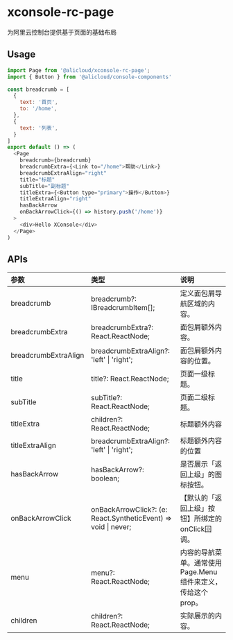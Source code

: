 # xconsole-rc-page

为阿里云控制台提供基于页面的基础布局

## Usage

```js
import Page from '@alicloud/xconsole-rc-page';
import { Button } from '@alicloud/console-components'

const breadcrumb = [
  {
    text: '首页',
    to: '/home',
  },
  {
    text: '列表',
  }
]
export default () => (
  <Page
    breadcrumb={breadcrumb}
    breadcrumbExtra={<Link to="/home">帮助</Link>}
    breadcrumbExtraAlign="right"
    title="标题"
    subTitle="副标题"
    titleExtra={<Button type="primary">操作</Button>}
    titleExtraAlign="right"
    hasBackArrow
    onBackArrowClick={() => history.push('/home')}
  >
    <div>Hello XConsole</div>
  </Page>
)
```

## APIs
| 参数 | 类型 | 说明 |
|:--|:--|:--|
| breadcrumb | breadcrumb?: IBreadcrumbItem[]; | 定义面包屑导航区域的内容。|
| breadcrumbExtra | breadcrumbExtra?: React.ReactNode; | 面包屑额外内容。 |
| breadcrumbExtraAlign | breadcrumbExtraAlign?: 'left' \| 'right'; | 面包屑额外内容的位置。 |
| title | title?: React.ReactNode; | 页面一级标题。 |
| subTitle | subTitle?: React.ReactNode; | 页面二级标题。|
| titleExtra | children?: React.ReactNode; | 标题额外内容 |
| titleExtraAlign | breadcrumbExtraAlign?: 'left' \| 'right'; | 标题额外内容的位置 |
| hasBackArrow | hasBackArrow?: boolean; | 是否展示「返回上级」的图标按钮。 |
| onBackArrowClick | onBackArrowClick?: (e: React.SyntheticEvent) => void \| never; | 【默认的「返回上级」按钮】所绑定的onClick回调。 |
| menu | menu?: React.ReactNode; | 内容的导航菜单。通常使用Page.Menu组件来定义，传给这个prop。 |
| children | children?: React.ReactNode;| 实际展示的内容。|